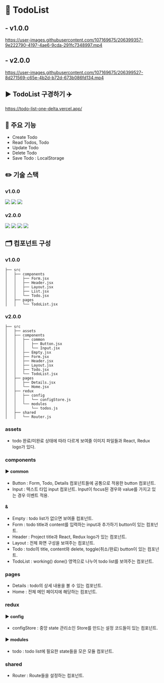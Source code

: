 # 🔖 TodoList

## - v1.0.0
https://user-images.githubusercontent.com/107169675/206399357-9e222790-4197-4ae6-9cda-291fc7348997.mp4

## - v2.0.0
https://user-images.githubusercontent.com/107169675/206399527-8d271569-c65e-4b2d-b72d-673b086fd134.mp4

## ► TodoList 구경하기 ✈️ <br>
https://todo-list-one-delta.vercel.app/

## 📌 주요 기능
- Create Todo
- Read Todos, Todo
- Update Todo
- Delete Todo
- Save Todo
: LocalStorage

## ✏️ 기술 스택
### v1.0.0 <br>
<img src="https://img.shields.io/badge/react-61dafb?style=for-the-badge&logo=react&logoColor=white"> <img src="https://img.shields.io/badge/styledcomponents-db7093?style=for-the-badge&logo=styledcomponents&logoColor=white"> <img src="https://img.shields.io/badge/vercel-000000?style=for-the-badge&logo=vercel&logoColor=white"> <br>
### v2.0.0 <br>
<img src="https://img.shields.io/badge/redux-764abc?style=for-the-badge&logo=redux&logoColor=white"> <img src="https://img.shields.io/badge/react-61dafb?style=for-the-badge&logo=react&logoColor=white"> <img src="https://img.shields.io/badge/styledcomponents-db7093?style=for-the-badge&logo=styledcomponents&logoColor=white"> <img src="https://img.shields.io/badge/vercel-000000?style=for-the-badge&logo=vercel&logoColor=white"> <br>

## 🗂️ 컴포넌트 구성
### v1.0.0 <br>
```
├── src
│   ├── components
│   │   ├── Form.jsx
│   │   ├── Header.jsx
│   │   ├── Layout.jsx
│   │   ├── List.jsx
│   │   └── Todo.jsx
│   ├── pages
│   │   └── TodoList.jsx
```

### v2.0.0 <br>
```
├── src
│   ├── assets
│   ├── components
│   │   ├── common
│   │   │   ├── Button.jsx
│   │   │   └── Input.jsx
│   │   ├── Empty.jsx
│   │   ├── Form.jsx
│   │   ├── Header.jsx
│   │   ├── Layout.jsx
│   │   ├── Todo.jsx
│   │   └── TodoList.jsx
│   ├── pages
│   │   ├── Details.jsx
│   │   └── Home.jsx
│   ├── redux
│   │   ├── config
│   │   │   └── configStore.js
│   │   └── modules
│   │       └── todos.js
│   ├── shared
│   │   └── Router.js
```
### assets
- todo 완료/미완료 상태에 따라 다르게 보여줄 이미지 파일들과 React, Redux logo가 있다.

### components
#### ► common
- Button : Form, Todo, Details 컴포넌트들에 공통으로 적용한 button 컴포넌트.
- Input : 텍스트 타입 input 컴포넌트. Input이 focus된 경우와 value를 가지고 있는 경우 이벤트 적용.
#### &
- Empty : todo list가 없으면 보여줄 컴포넌트.
- Form : todo title과 content를 입력하는 input과 추가하기 button이 있는 컴포넌트.
- Header : Project title과 React, Redux logo가 있는 컴포넌트.
- Layout : 전체 화면 구성을 보여주는 컴포넌트.
- Todo : todo의 title, content와 delete, toggle(취소/완료) button이 있는 컴포넌트. 
- TodoList : working() done() 영역으로 나누어 todo list를 보여주는 컴포넌트.

### pages
- Details : todo의 상세 내용을 볼 수 있는 컴포넌트.
- Home : 전체 메인 페이지에 해당하는 컴포넌트.

### redux
#### ► config
- configStore : 중앙 state 관리소인 Store를 만드는 설정 코드들이 있는 컴포넌트.
#### ► modules
- todo : todo list에 필요한 state들을 모은 모듈 컴포넌트.
### shared
- Router : Route들을 설정하는 컴포넌트.

